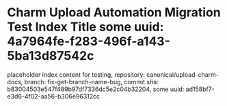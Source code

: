 # Charm Upload Automation Migration Test Index Title some uuid: 4a7964fe-f283-496f-a143-5ba13d87542c
 placeholder index content for testing,  repository: canonical/upload-charm-docs,  branch: fix-get-branch-name-bug,  commit sha: b83004503e547f489b97df7336dc5e2c04b32204,  some uuid: ad158bf7-e3d6-4f02-aa56-b306e96312cc
